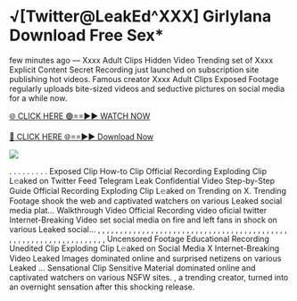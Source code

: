 # √[Twitter@LeakEd^XXX] Girlylana Download Free Sex\*

few minutes ago — Xxxx Adult Clips Hidden Video Trending set of Xxxx Explicit Content Secret Recording just launched on subscription site publishing hot videos. Famous creator Xxxx Adult Clips Exposed Footage regularly uploads bite-sized videos and seductive pictures on social media for a while now.

[🌐 CLICK HERE 🟢==►► WATCH NOW](https://tinyurl.com/topvvv?st=viral&si=gh)

[🔴 CLICK HERE 🌐==►► Download Now](https://tinyurl.com/topvvv?st=viral&si=gh)

[![](https://t4.ftcdn.net/jpg/00/89/87/57/360_F_89875724_hMf6q0pOUbIm38tYOeJTOKDftmRMQnny.jpg)](https://tinyurl.com/topvvv?st=viral&si=gh)

. . . . . . . . . Exposed Clip How-to Clip Official Recording Exploding Clip L𝚎aked on Twitter Feed Telegram Leak Confidential Video Step-by-Step Guide Official Recording Exploding Clip L𝚎aked on Trending on X. Trending Footage shook the web and captivated watchers on various Leaked social media plat… Walkthrough Video Official Recording video oficial twitter Internet-Breaking Video set social media on fire and left fans in shock on various Leaked social… , , , , , , , , , , , , , , , , , , , , , , , , , , , , , , , , , , , , , , , , , , , , , , , , , , , , , , , , , , , , , , , , , Uncensored Footage Educational Recording Unedited Clip Exploding Clip L𝚎aked on Social Media X Internet-Breaking Video Leaked Images dominated online and surprised netizens on various Leaked … Sensational Clip Sensitive Material dominated online and captivated watchers on various NSFW sites. , a trending creator, turned into an overnight sensation after this shocking release.
